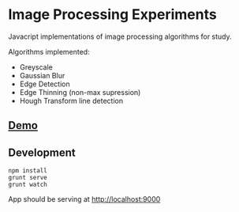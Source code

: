 # Image Processing Experiments

Javacript implementations of image processing algorithms for study.

Algorithms implemented:
* Greyscale
* Gaussian Blur
* Edge Detection
* Edge Thinning (non-max supression)
* Hough Transform line detection

## [Demo](https://piratefsh.github.io/image-processing)

## Development
```
npm install
grunt serve
grunt watch
```

App should be serving at [http://localhost:9000](http://localhost:9000)

